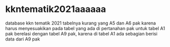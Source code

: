# kkntematik2021aaaaaa
database kkn tematik 2021
tabelnya kurang yang A5 dan A6 pak karena harus menyesuakikan pada tabel yang ada di pertanahan pak
untuk tabel A1 pak berelasi dengan tabel A9  pak, karena di tabel A1 ada sebagian berisi data dari A9 pak
